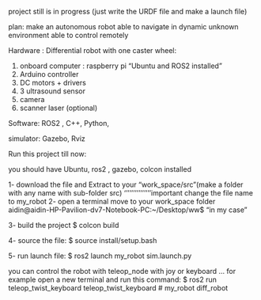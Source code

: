 project still is in progress (just write the URDF file and make a launch file)

plan: make an autonomous robot able to navigate in dynamic unknown environment able to control remotely

Hardware : 
	Differential robot with one caster wheel:
1. onboard computer : raspberry pi “Ubuntu and ROS2 installed”
2. Arduino controller
3. DC motors + drivers
4. 3 ultrasound sensor
5. camera
6. scanner laser (optional)


Software: 
ROS2 ,  C++, Python,  

simulator:
Gazebo, Rviz

Run this project till now:

you should have Ubuntu, ros2 , gazebo, colcon installed

1- download the file and Extract to your “work_space/src”(make a folder with any name with sub-folder src) 
‘’’’’’’’’’’’’’’important change the file name to my_robot
2- open a terminal move to your work_space folder
aidin@aidin-HP-Pavilion-dv7-Notebook-PC:~/Desktop/ww$    “in my case”

3- build the project 
$ colcon build

4- source the file:
$ source install/setup.bash

5- run launch file:
$ ros2 launch my_robot sim.launch.py

you can control the robot with teleop_node with joy or keyboard …
for example open a new terminal and run this command:
$ ros2 run teleop_twist_keyboard teleop_twist_keyboard # my_robot
diff_robot
